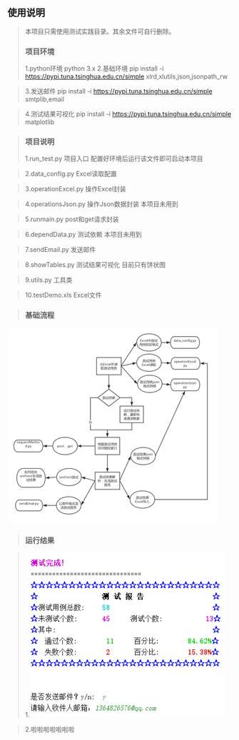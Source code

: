 ## 使用说明 
>本项目只需使用测试实践目录。其余文件可自行删除。
>### 项目环境
>1.python环境 python 3.x
>2.基础环境 pip install -i https://pypi.tuna.tsinghua.edu.cn/simple xlrd,xlutils,json,jsonpath_rw  

>3.发送邮件 pip install -i https://pypi.tuna.tsinghua.edu.cn/simple smtplib,email  

>4.测试结果可视化 pip install -i https://pypi.tuna.tsinghua.edu.cn/simple matplotlib         

  
>### 项目说明
>1.run_test.py  项目入口  配置好环境后运行该文件即可启动本项目

>2.data_config.py Excel读取配置 

>3.operationExcel.py 操作Excel封装

>4.operationsJson.py  操作Json数据封装 本项目未用到

>5.runmain.py   post和get请求封装

>6.dependData.py  测试依赖  本项目未用到

>7.sendEmail.py  发送邮件

>8.showTables.py 测试结果可视化 目前只有饼状图

>9.utils.py  工具类

>10.testDemo.xls  Excel文件


>### 基础流程

![](https://github.com/budaLi/Unittest/blob/master/%E6%B5%8B%E8%AF%95%E5%AE%9E%E8%B7%B5/images/mind.png)

>### 运行结果

>1.![思维导图](https://github.com/budaLi/Unittest/blob/master/%E6%B5%8B%E8%AF%95%E5%AE%9E%E8%B7%B5/images/screen.png)

>2.啦啦啦啦啦啦啦




